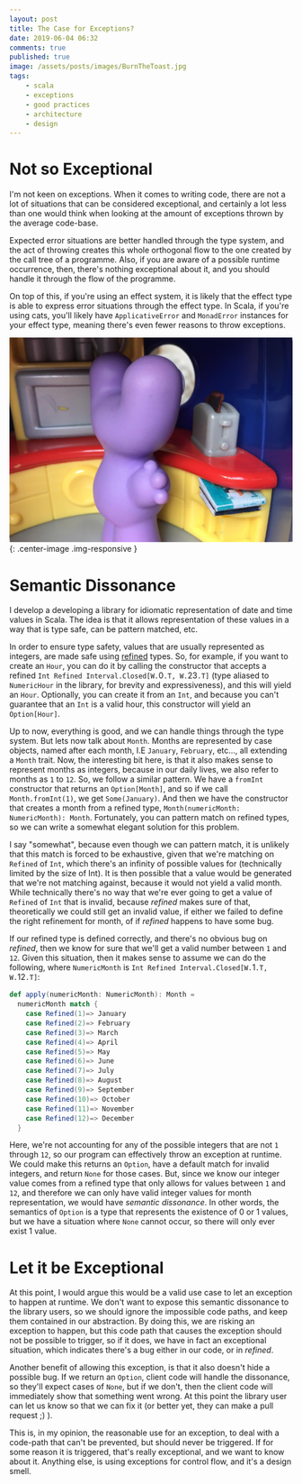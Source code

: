 ```yaml
---
layout: post
title: The Case for Exceptions?
date: 2019-06-04 06:32
comments: true
published: true
image: /assets/posts/images/BurnTheToast.jpg
tags:
    - scala
    - exceptions
    - good practices
    - architecture
    - design
---
```


# Not so Exceptional

I'm not keen on exceptions. When it comes to writing code, there are not a lot
of situations that can be considered exceptional, and certainly a lot less
than one would think when looking at the amount of exceptions thrown by the
average code-base.

Expected error situations are better handled through the type system, and the act of
throwing creates this whole orthogonal flow to the one created by the call tree
of a programme. Also, if you are aware of a possible runtime occurrence, then,
there's nothing exceptional about it, and you should handle it through the flow
of the programme.

On top of this, if you're using an effect system, it is likely that the effect
type is able to express error situations through the effect type. In Scala,
if you're using cats, you'll likely have `ApplicativeError` and `MonadError`
instances for your effect type, meaning there's even fewer reasons to throw
exceptions.

![An Exception Has Occurred: You've Burnt The Toast](/assets/posts/images/BurnTheToast.jpg){: .center-image .img-responsive }

# Semantic Dissonance

I develop a developing a library for idiomatic representation of date
and time values in Scala. The idea is that it allows representation of these
values in a way that is type safe, can be pattern matched, etc.

In order to ensure type safety, values that are usually represented as
integers, are made safe using [refined](https://github.com/fthomas/refined)
types. So, for example, if you want to create an `Hour`, you can do it by
calling the constructor that accepts a refined `Int Refined Interval.Closed[W.`0`.T, W.`23`.T]`
(type aliased to `NumericHour` in the library, for brevity and expressiveness),
and this will yield an `Hour`. Optionally, you can create it from an `Int`,
and because you can't guarantee that an `Int` is a valid hour, this constructor
will yield an `Option[Hour]`.

Up to now, everything is good, and we can handle things through the type
system. But lets now talk about `Month`. Months are represented by case
objects, named after each month, I.E `January`, `February`, etc..., all
extending a `Month` trait. Now, the interesting bit here, is that it also
makes sense to represent months as integers, because in our daily lives, we
also refer to months as `1` to `12`. So, we follow a similar pattern. We have
a `fromInt` constructor that returns an `Option[Month]`, and so if we call
`Month.fromInt(1)`, we get `Some(January)`. And then we have the constructor
that creates a month from a refined type, `Month(numericMonth: NumericMonth): Month`.
Fortunately, you can pattern match on refined types, so we can write a somewhat elegant
solution for this problem.

I say "somewhat", because even though we can pattern match, it is unlikely that
this match is forced to be exhaustive, given that we're matching on `Refined`
of `Int`, which there's an infinity of possible values for (technically limited by
the size of Int). It is then possible that a value would be generated that we're
not matching against, because it would not yield a valid month. While technically
there's no way that we're ever going to get a value of `Refined` of `Int` that
is invalid, because _refined_ makes sure of that, theoretically we could still
get an invalid value, if either we failed to define the right refinement for month,
of if _refined_ happens to have some bug.

If our refined type is defined correctly, and there's no obvious bug on
_refined_, then we know for sure that we'll get a valid number between
`1` and `12`. Given this situation, then it makes sense to assume we
can do the following, where `NumericMonth` is `Int Refined
Interval.Closed[W.`1`.T, W.`12`.T]`:

```scala
def apply(numericMonth: NumericMonth): Month =
  numericMonth match {
    case Refined(1)=> January
    case Refined(2)=> February
    case Refined(3)=> March
    case Refined(4)=> April
    case Refined(5)=> May
    case Refined(6)=> June
    case Refined(7)=> July
    case Refined(8)=> August
    case Refined(9)=> September
    case Refined(10)=> October
    case Refined(11)=> November
    case Refined(12)=> December
  }
```

Here, we're not accounting for any of the possible integers that are not `1`
through `12`, so our program can effectively throw an exception at runtime.
We could make this returns an `Option`, have a default match for invalid
integers, and return `None` for those cases.
But, since we know our integer value comes from a refined type that only
allows for values between `1` and `12`, and therefore we can only have valid
integer values for month representation, we would have *semantic dissonance*.
In other words, the semantics of `Option` is a type that represents the
existence of 0 or 1 values, but we have a situation where `None` cannot
occur, so there will only ever exist 1 value.

# Let it be Exceptional

At this point, I would argue this would be a valid use case to let an exception
to happen at runtime.
We don't want to expose this semantic dissonance to the library users, so we
should ignore the impossible code paths, and keep them contained in our abstraction.
By doing this, we are risking an exception to happen, but this code path
that causes the exception should not be possible to trigger, so if it does, we have
in fact an exceptional situation, which indicates there's a bug either in our code, or
in _refined_.

Another benefit of allowing this exception, is that it also doesn't hide a possible bug.
If we return an `Option`, client code will handle the dissonance, so they'll expect cases
of `None`, but if we don't, then the client code will immediately show that something
went wrong.
At this point the library user can let us know so that we can fix it (or better yet,
they can make a pull request ;) ).

This is, in my opinion, the reasonable use for an exception, to deal with a
code-path that can't be prevented, but should never be triggered. If for some
reason it is triggered, that's really exceptional, and we want to know about it.
Anything else, is using exceptions for control flow, and it's a design smell.

